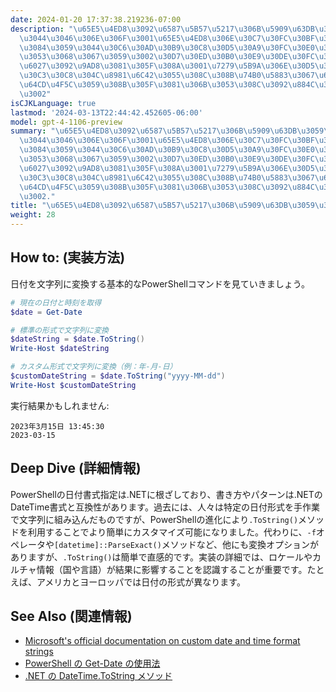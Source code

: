 ```yaml
---
date: 2024-01-20 17:37:38.219236-07:00
description: "\u65E5\u4ED8\u3092\u6587\u5B57\u5217\u306B\u5909\u63DB\u3059\u308B\u3068\
  \u3044\u3046\u306E\u306F\u3001\u65E5\u4ED8\u306E\u30C7\u30FC\u30BF\u3092\u8AAD\u307F\
  \u3084\u3059\u3044\u30C6\u30AD\u30B9\u30C8\u30D5\u30A9\u30FC\u30E0\u306B\u3059\u308B\
  \u3053\u3068\u3067\u3059\u3002\u30D7\u30ED\u30B0\u30E9\u30DE\u30FC\u306F\u53EF\u8AAD\
  \u6027\u3092\u9AD8\u3081\u305F\u308A\u3001\u7279\u5B9A\u306E\u30D5\u30A9\u30FC\u30DE\
  \u30C3\u30C8\u304C\u8981\u6C42\u3055\u308C\u308B\u74B0\u5883\u3067\u65E5\u4ED8\u3092\
  \u64CD\u4F5C\u3059\u308B\u305F\u3081\u306B\u3053\u308C\u3092\u884C\u3044\u307E\u3059\
  \u3002"
isCJKLanguage: true
lastmod: '2024-03-13T22:44:42.452605-06:00'
model: gpt-4-1106-preview
summary: "\u65E5\u4ED8\u3092\u6587\u5B57\u5217\u306B\u5909\u63DB\u3059\u308B\u3068\
  \u3044\u3046\u306E\u306F\u3001\u65E5\u4ED8\u306E\u30C7\u30FC\u30BF\u3092\u8AAD\u307F\
  \u3084\u3059\u3044\u30C6\u30AD\u30B9\u30C8\u30D5\u30A9\u30FC\u30E0\u306B\u3059\u308B\
  \u3053\u3068\u3067\u3059\u3002\u30D7\u30ED\u30B0\u30E9\u30DE\u30FC\u306F\u53EF\u8AAD\
  \u6027\u3092\u9AD8\u3081\u305F\u308A\u3001\u7279\u5B9A\u306E\u30D5\u30A9\u30FC\u30DE\
  \u30C3\u30C8\u304C\u8981\u6C42\u3055\u308C\u308B\u74B0\u5883\u3067\u65E5\u4ED8\u3092\
  \u64CD\u4F5C\u3059\u308B\u305F\u3081\u306B\u3053\u308C\u3092\u884C\u3044\u307E\u3059\
  \u3002."
title: "\u65E5\u4ED8\u3092\u6587\u5B57\u5217\u306B\u5909\u63DB\u3059\u308B"
weight: 28
---
```


## How to: (実装方法)
日付を文字列に変換する基本的なPowerShellコマンドを見ていきましょう。

```PowerShell
# 現在の日付と時刻を取得
$date = Get-Date

# 標準の形式で文字列に変換
$dateString = $date.ToString()
Write-Host $dateString

# カスタム形式で文字列に変換（例：年-月-日）
$customDateString = $date.ToString("yyyy-MM-dd")
Write-Host $customDateString
```

実行結果かもしれません:
```
2023年3月15日 13:45:30
2023-03-15
```

## Deep Dive (詳細情報)
PowerShellの日付書式指定は.NETに根ざしており、書き方やパターンは.NETのDateTime書式と互換性があります。過去には、人々は特定の日付形式を手作業で文字列に組み込んだものですが、PowerShellの進化により`.ToString()`メソッドを利用することでより簡単にカスタマイズ可能になりました。代わりに、`-f`オペレータや`[datetime]::ParseExact()`メソッドなど、他にも変換オプションがありますが、`.ToString()`は簡単で直感的です。実装の詳細では、ロケールやカルチャ情報（国や言語）が結果に影響することを認識することが重要です。たとえば、アメリカとヨーロッパでは日付の形式が異なります。

## See Also (関連情報)
- [Microsoft's official documentation on custom date and time format strings](https://docs.microsoft.com/en-us/dotnet/standard/base-types/custom-date-and-time-format-strings)
- [PowerShell の Get-Date の使用法](https://docs.microsoft.com/ja-jp/powershell/module/microsoft.powershell.utility/get-date?view=powershell-7.1)
- [.NET の DateTime.ToString メソッド](https://docs.microsoft.com/ja-jp/dotnet/api/system.datetime.tostring?view=net-6.0)
